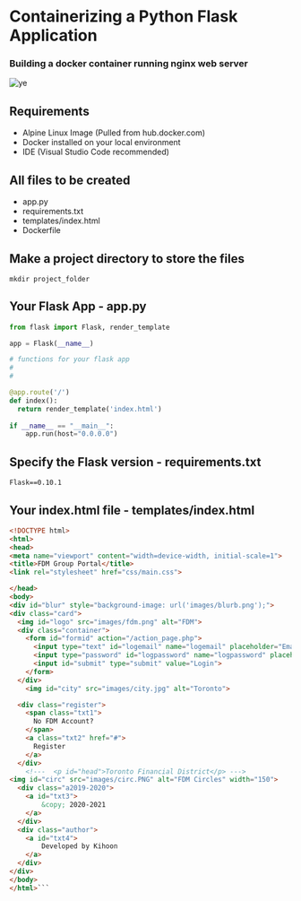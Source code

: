 # Containerizing a Python Flask Application
### Building a docker container running nginx web server

![ye](https://user-images.githubusercontent.com/52897657/82688889-a68ae700-9c27-11ea-9d0a-1fb24f046b76.PNG)  

## Requirements
- Alpine Linux Image (Pulled from hub.docker.com)
- Docker installed on your local environment
- IDE (Visual Studio Code recommended)

## All files to be created
- app.py
- requirements.txt
- templates/index.html
- Dockerfile

## Make a project directory to store the files
`mkdir project_folder`

## Your Flask App - app.py
```python
from flask import Flask, render_template

app = Flask(__name__)

# functions for your flask app
#
#

@app.route('/')
def index():
  return render_template('index.html')
 
if __name__ == "__main__":
    app.run(host="0.0.0.0")
   ```
## Specify the Flask version - requirements.txt
`Flask==0.10.1`

## Your index.html file - templates/index.html
```html
<!DOCTYPE html>
<html>
<head>
<meta name="viewport" content="width=device-width, initial-scale=1">
<title>FDM Group Portal</title>
<link rel="stylesheet" href="css/main.css">

</head>
<body>
<div id="blur" style="background-image: url('images/blurb.png');">
<div class="card">
  <img id="logo" src="images/fdm.png" alt="FDM">
  <div class="container">
    <form id="formid" action="/action_page.php">
      <input type="text" id="logemail" name="logemail" placeholder="Email Address" required><br><br>
      <input type="password" id="logpassword" name="logpassword" placeholder="Password" required><br><br>
      <input id="submit" type="submit" value="Login">
    </form>
  </div>
    <img id="city" src="images/city.jpg" alt="Toronto">

  <div class="register">
    <span class="txt1">
      No FDM Account?
    </span>
    <a class="txt2" href="#">
      Register
    </a>
  </div>
    <!---  <p id="head">Toronto Financial District</p> --->
<img id="circ" src="images/circ.PNG" alt="FDM Circles" width="150">
  <div class="a2019-2020">
    <a id="txt3">
        &copy; 2020-2021
    </a>
  </div>
  <div class="author">
    <a id="txt4">
        Developed by Kihoon
    </a>
  </div>
</div>
</body>
</html>```

 
